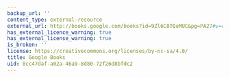 ```yaml
---
backup_url: ''
content_type: external-resource
external_url: http://books.google.com/books?id=9Zl6C8TQeMUC&pg=PA27#v=onepage
has_external_licence_warning: true
has_external_license_warning: true
is_broken: ''
license: https://creativecommons.org/licenses/by-nc-sa/4.0/
title: Google Books
uid: 8cc47daf-a02a-46a9-8d80-72f26d8bfdc2
---
```

